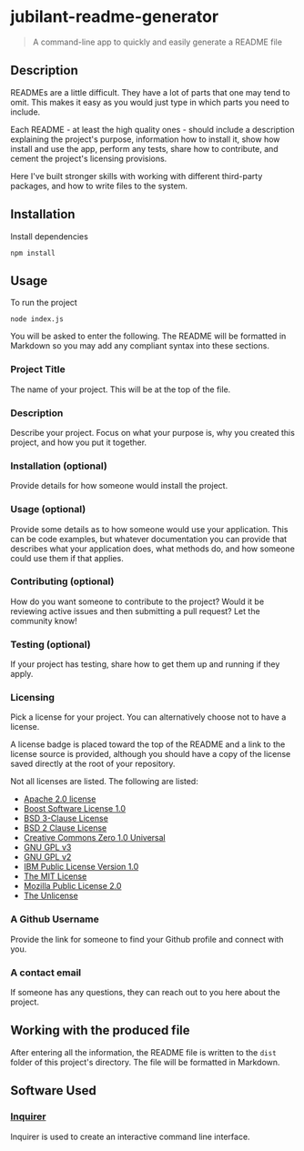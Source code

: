 # jubilant-readme-generator

> A command-line app to quickly and easily generate a README file

## Description

READMEs are a little difficult. They have a lot of parts that one may tend to omit. This makes it easy as you would just type in which parts you need to include.

Each README - at least the high quality ones - should include a description explaining the project's purpose, information how to install it, show how install and use the app, perform any tests, share how to contribute, and cement the project's licensing provisions.

Here I've built stronger skills with working with different third-party packages, and how to write files to the system.

## Installation

Install dependencies

```shell
npm install
```

## Usage

To run the project

```shell
node index.js
```

You will be asked to enter the following. The README will be formatted in Markdown so you may add any compliant syntax into these sections.

### Project Title

The name of your project. This will be at the top of the file.

### Description

Describe your project. Focus on what your purpose is, why you created this project, and how you put it together.

### Installation (optional)

Provide details for how someone would install the project.

### Usage (optional)

Provide some details as to how someone would use your application. This can be code examples, but whatever documentation you can provide that describes what your application does, what methods do, and how someone could use them if that applies.

### Contributing (optional)

How do you want someone to contribute to the project? Would it be reviewing active issues and then submitting a pull request? Let the community know!

### Testing (optional)

If your project has testing, share how to get them up and running if they apply.

### Licensing

Pick a license for your project. You can alternatively choose not to have a license.

A license badge is placed toward the top of the README and a link to the license source is provided, although you should have a copy of the license saved directly at the root of your repository.

Not all licenses are listed. The following are listed:

- [Apache 2.0 license](https://opensource.org/licenses/Apache-2.0)
- [Boost Software License 1.0](https://www.boost.org/LICENSE_1_0.txt)
- [BSD 3-Clause License](https://opensource.org/licenses/BSD-3-Clause)
- [BSD 2 Clause License](https://opensource.org/licenses/BSD-2-Clause)
- [Creative Commons Zero 1.0 Universal](http://creativecommons.org/publicdomain/zero/1.0/)
- [GNU GPL v3](https://www.gnu.org/licenses/gpl-3.0)
- [GNU GPL v2](https://www.gnu.org/licenses/old-licenses/gpl-2.0.en.html)
- [IBM Public License Version 1.0](https://opensource.org/licenses/IPL-1.0)
- [The MIT License](https://opensource.org/licenses/MIT)
- [Mozilla Public License 2.0](https://opensource.org/licenses/MPL-2.0)
- [The Unlicense](http://unlicense.org/)

### A Github Username

Provide the link for someone to find your Github profile and connect with you.

### A contact email

If someone has any questions, they can reach out to you here about the project.

## Working with the produced file

After entering all the information, the README file is written to the `dist` folder of this project's directory. The file will be formatted in Markdown.

## Software Used

### [Inquirer](https://github.com/SBoudrias/Inquirer.js/)

Inquirer is used to create an interactive command line interface.
